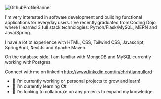 
![GithubProfileBanner](https://user-images.githubusercontent.com/85528979/188495687-bebfb829-82a3-4d76-aafa-c2f4e0ba6597.png)

I'm very interested in software development and building functional applications for everyday users. I've recently graduated from Coding Dojo where I learned 3 full stack technologies: Python/Flask/MySQL, MERN and Java/Spring. 


I have a lot of experience with HTML, CSS, Tailwind CSS, Javascript, SpringBoot, NextJs and Apache Maven. 

On the database side, I am familiar with MongoDB and MySQL currently working with Postgres. 

Connect with me on linkedIn http://www.linkedin.com/in/christiangullord


- 🔭 I’m currently working on personal projects to grow and learn!
- 🌱 I’m currently learning C#
- 👯 I’m looking to collaborate on any projects to expand my knowledge.


